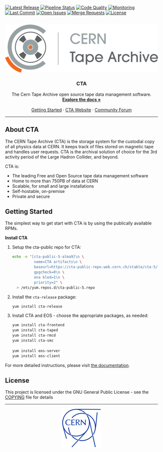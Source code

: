 [![Latest Release](https://gitlab.cern.ch/cta/CTA/-/badges/release.svg)](https://gitlab.cern.ch/cta/CTA/-/releases)
[![Pipeline Status](https://gitlab.cern.ch/cta/CTA/badges/main/pipeline.svg)](https://gitlab.cern.ch/cta/CTA/-/commits/main/)
[![Code Quality](https://sonarcloud.io/api/project_badges/measure?project=cern-cta_CTA&metric=alert_status)](https://sonarcloud.io/project/overview?id=cern-cta_CTA)
[![Monitoring](https://cta.web.cern.ch/resources/gitlab_meter-CTA_badge.svg)](https://meter-cta.web.cern.ch/d/mpoGeGDSk/continuous-integration)
[![Last Commit](https://img.shields.io/gitlab/last-commit/cta%2FCTA?gitlab_url=https%3A%2F%2Fgitlab.cern.ch)](https://gitlab.cern.ch/cta/CTA/-/commits/main?ref_type=heads)
[![Open Issues](https://img.shields.io/gitlab/issues/open/cta%2FCTA?gitlab_url=https%3A%2F%2Fgitlab.cern.ch)](https://gitlab.cern.ch/cta/CTA/-/issues)
[![Merge Requests](https://img.shields.io/gitlab/merge-requests/open/cta%2FCTA?gitlab_url=https%3A%2F%2Fgitlab.cern.ch)](https://gitlab.cern.ch/cta/CTA/-/merge_requests)
[![License](https://img.shields.io/badge/license-GPL--3.0-blue.svg)](COPYING)

<br />
<div align="center">
  <a href="https://gitlab.cern.ch/cta/CTA/">
    <img src="assets/cta-logo.png" alt="Logo">
  </a>
<h3 align="center" style="padding-top: 0">CTA</h3>
  <p align="center">
    The Cern Tape Archive open source tape data management software.
    <br />
    <a href="https://eoscta.docs.cern.ch/"><strong>Explore the docs »</strong></a>
    <br />
    <br />
    <a href="https://eoscta.docs.cern.ch/latest/overview/getting_started/">Getting Started</a>
    ·
    <a href="https://cta.web.cern.ch/">CTA Website</a>
    ·
    <a href="https://cta-community.web.cern.ch/">Community Forum</a>
  </p>
</div>

___

## About CTA

The CERN Tape Archive (CTA) is the storage system for the custodial copy of all physics data at CERN. It keeps track of files stored on magnetic tape and handles user requests. CTA is the archival solution of choice for the 3rd activity period of the Large Hadron Collider, and beyond.

CTA is:

- The leading Free and Open Source tape data management software
- Home to more than 750PB of data at CERN
- Scalable, for small and large installations
- Self-hostable, on-premise
- Private and secure

## Getting Started

The simplest way to get start with CTA is by using the publically available RPMs.

**Install CTA**

1. Setup the cta-public repo for CTA:

    ```bash
    echo -e "[cta-public-5-alma9]\n \
              name=CTA artifacts\n \
              baseurl=https://cta-public-repo.web.cern.ch/stable/cta-5/el9/cta/x86_64/\n \
              gpgcheck=0\n \
              ena bled=1\n \
              priority=2" \
      > /etc/yum.repos.d/cta-public-5.repo
    ```

2. Install the `cta-release` package:

    ```bash
    yum install cta-release
    ```

3. Install CTA and EOS - choose the appropriate packages, as needed:

    ```bash
    yum install cta-frontend
    yum install cta-taped
    yum install cta-rmcd
    yum install cta-smc

    yum install eos-server
    yum install eos-client
    ```

For more detailed instructions, please visit [the documentation](https://eoscta.docs.cern.ch/latest/overview/getting_started/).

## License

This project is licensed under the GNU General Public License - see the [COPYING](COPYING) file for details

___

<div align="center">
  <a href="https://home.cern/">
    <img src="assets/cern-logo.png" alt="CERN Logo" width="128" height="128">
  </a>
</div>
